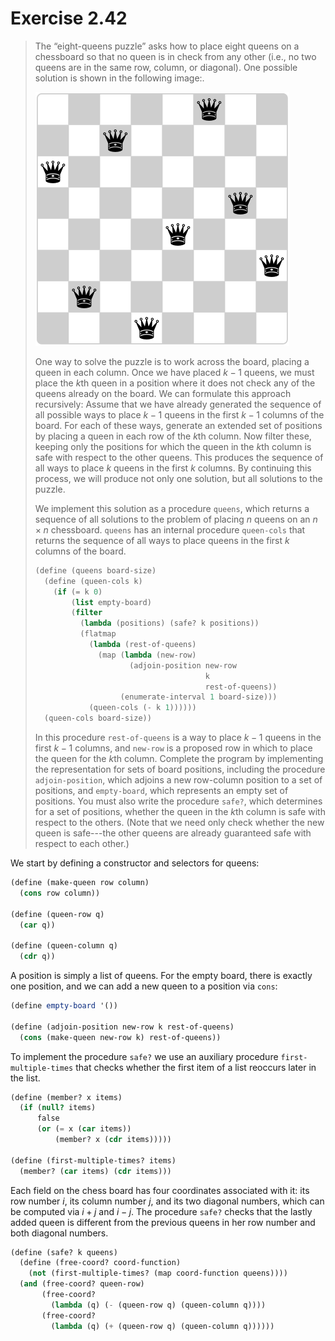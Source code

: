 # Exercise 2.42

> The “eight-queens puzzle” asks how to place eight queens on a chessboard so that no queen is in check from any other (i.e., no two queens are in the same row, column, or diagonal).
> One possible solution is shown in the following image:.
>
> ![A solution to the eight-queens puzzle.](chess.svg "A solution to the eight-queens puzzle.")
>
> One way to solve the puzzle is to work across the board, placing a queen in each column.
> Once we have placed $k - 1$ queens, we must place the $k$th queen in a position where it does not check any of the queens already on the board.
> We can formulate this approach recursively:
> Assume that we have already generated the sequence of all possible ways to place $k - 1$ queens in the first $k - 1$ columns of the board.
> For each of these ways, generate an extended set of positions by placing a queen in each row of the $k$th column.
> Now filter these, keeping only the positions for which the queen in the $k$th column is safe with respect to the other queens.
> This produces the sequence of all ways to place $k$ queens in the first $k$ columns.
> By continuing this process, we will produce not only one solution, but all solutions to the puzzle.
>
> We implement this solution as a procedure `queens`, which returns a sequence of all solutions to the problem of placing $n$ queens on an $n × n$ chessboard.
> `queens` has an internal procedure `queen-cols` that returns the sequence of all ways to place queens in the first $k$ columns of the board.
> ```scheme
> (define (queens board-size)
>   (define (queen-cols k)
>     (if (= k 0)
>         (list empty-board)
>         (filter
>           (lambda (positions) (safe? k positions))
>           (flatmap
>             (lambda (rest-of-queens)
>               (map (lambda (new-row)
>                      (adjoin-position new-row
>                                       k
>                                       rest-of-queens))
>                    (enumerate-interval 1 board-size)))
>             (queen-cols (- k 1))))))
>   (queen-cols board-size))
> ```
>
> In this procedure `rest-of-queens` is a way to place $k - 1$ queens in the first $k - 1$ columns, and `new-row` is a proposed row in which to place the queen for the $k$th column.
> Complete the program by implementing the representation for sets of board positions, including the procedure `adjoin-position`, which adjoins a new row-column position to a set of positions, and `empty-board`, which represents an empty set of positions.
> You must also write the procedure `safe?`, which determines for a set of positions, whether the queen in the $k$th column is safe with respect to the others.
> (Note that we need only check whether the new queen is safe---the other queens are already guaranteed safe with respect to each other.)



We start by defining a constructor and selectors for queens:
```scheme
(define (make-queen row column)
  (cons row column))

(define (queen-row q)
  (car q))

(define (queen-column q)
  (cdr q))
```
A position is simply a list of queens.
For the empty board, there is exactly one position, and we can add a new queen to a position via `cons`:
```scheme
(define empty-board '())

(define (adjoin-position new-row k rest-of-queens)
  (cons (make-queen new-row k) rest-of-queens))
```

To implement the procedure `safe?` we use an auxiliary procedure `first-multiple-times` that checks whether the first item of a list reoccurs later in the list.
```scheme
(define (member? x items)
  (if (null? items)
      false
      (or (= x (car items))
          (member? x (cdr items)))))

(define (first-multiple-times? items)
  (member? (car items) (cdr items)))
```

Each field on the chess board has four coordinates associated with it:
its row number $i$, its column number $j$, and its two diagonal numbers, which can be computed via $i + j$ and $i - j$.
The procedure `safe?` checks that the lastly added queen is different from the previous queens in her row number and both diagonal numbers.
```scheme
(define (safe? k queens)
  (define (free-coord? coord-function)
    (not (first-multiple-times? (map coord-function queens))))
  (and (free-coord? queen-row)
       (free-coord?
         (lambda (q) (- (queen-row q) (queen-column q))))
       (free-coord?
         (lambda (q) (+ (queen-row q) (queen-column q))))))
```
